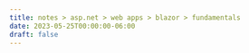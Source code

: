 ```yaml
---
title: notes > asp.net > web apps > blazor > fundamentals
date: 2023-05-25T00:00:00-06:00
draft: false
---
```


